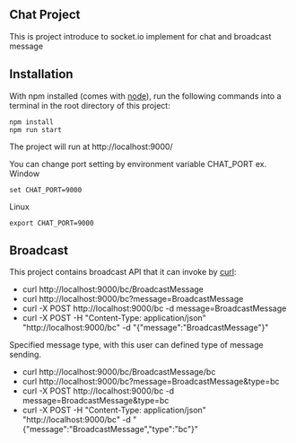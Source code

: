 ## Chat Project

This is project introduce to socket.io implement for chat and broadcast message

## Installation

With npm installed (comes with [node](https://nodejs.org/en/)), run the following commands into a terminal in the root directory of this project:

```shell
npm install
npm run start
```

The project will run at http://localhost:9000/

You can change port setting by environment variable CHAT_PORT
ex. \
Window

    set CHAT_PORT=9000

Linux

    export CHAT_PORT=9000

## Broadcast

This project contains broadcast API that it can invoke by [curl](https://curl.se/download.html):

* curl http://localhost:9000/bc/BroadcastMessage 
* curl http://localhost:9000/bc?message=BroadcastMessage
* curl -X POST http://localhost:9000/bc -d message=BroadcastMessage
* curl -X POST -H "Content-Type: application/json" "http://localhost:9000/bc" -d "{\"message\":\"BroadcastMessage\"}"

Specified message type, with this user can defined type of message sending.

* curl http://localhost:9000/bc/BroadcastMessage/bc 
* curl http://localhost:9000/bc?message=BroadcastMessage&type=bc
* curl -X POST http://localhost:9000/bc -d message=BroadcastMessage&type=bc
* curl -X POST -H "Content-Type: application/json" "http://localhost:9000/bc" -d "{\"message\":\"BroadcastMessage\",\"type\":\"bc\"}"
